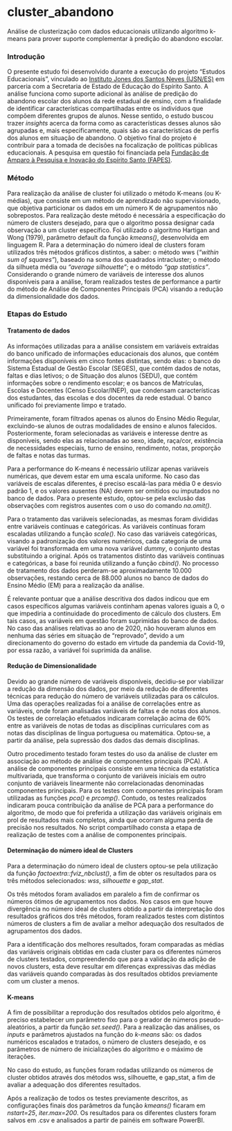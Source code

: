 # cluster_abandono
Análise de clusterização com dados educacionais utilizando algoritmo k-means para prover suporte complementar à predição do abandono escolar.


<h3>Introdução</h3>

O presente estudo foi desenvolvido durante a execução do projeto “Estudos Educacionais”, vinculado ao <a href="http://www.ijsn.es.gov.br/">Instituto Jones dos Santos Neves (IJSN/ES)</a> em parceria com a Secretaria de Estado de Educação do Espírito Santo. A análise funciona como suporte adicional às análise de predição do abandono escolar dos alunos da rede estadual de ensino, com a finalidade de identificar características compartilhadas entre os indivíduos que compõem diferentes grupos de alunos. Nesse sentido, o estudo buscou trazer <i>insights</i> acerca da forma como as características desses alunos são agrupadas e, mais especificamente, quais são as características de perfis dos alunos em situação de abandono. O objetivo final do projeto é contribuir para a tomada de decisões na focalização de políticas públicas educacionais. 
A pesquisa em questão foi financiada pela <a href="http://fapes.es.gov.br/">Fundação de Amparo à Pesquisa e Inovação do Espírito Santo (FAPES)</a>.

<h3>Método</h3>

Para realização da análise de cluster foi utilizado o método K-means (ou K-médias), que consiste em um método de aprendizado não supervisionado, que objetiva particionar os dados em um número K de agrupamentos não sobrepostos. Para realização deste método é necessária a especificação do número de clusters desejado, para que o algoritmo possa designar cada observação a um cluster específico. Foi utilizado o algoritmo Hartigan and Wong (1979), parâmetro default da função <i>kmeans()</i>, desenvolvida em linguagem R.
Para a determinação do número ideal de clusters foram utilizados três métodos gráficos distintos, a saber: o método wws (<i>“within sum of squares”</i>), baseado na soma dos quadrados intracluster; o método da silhueta média ou <i>“average silhouette”</i>; e o método <i>“gap statistics”</i>.
Considerando o grande número de variáveis de interesse dos alunos disponíveis para a análise, foram realizados testes de performance a partir do método de Análise de Componentes Principais (PCA) visando a redução da dimensionalidade dos dados.

<h3>Etapas do Estudo</h3>

<h4>Tratamento de dados</h4>

As informações utilizadas para a análise consistem em variáveis extraídas do banco unificado de informações educacionais dos alunos, que contém informações disponíveis em cinco fontes distintas, sendo elas: o banco do Sistema Estadual de Gestão Escolar (SEGES), que contém dados de notas, faltas e dias letivos; o de Situação dos alunos (SEDU), que contém informações sobre o rendimento escolar; e os bancos de Matrículas, Escolas e Docentes (Censo Escolar/INEP), que condensam características dos estudantes, das escolas e dos docentes da rede estadual. O banco unificado foi previamente limpo e tratado.

Primeiramente, foram filtrados apenas os alunos do Ensino Médio Regular, excluindo-se alunos de outras modalidades de ensino e alunos falecidos. Posteriormente, foram selecionadas as variáveis e interesse dentre as disponíveis, sendo elas as relacionadas ao sexo, idade, raça/cor, existência de necessidades especiais, turno de ensino, rendimento, notas, proporção de faltas e notas das turmas.

Para a performance do K-means é necessário utilizar apenas variáveis numéricas, que devem estar em uma escala uniforme. No caso das variáveis de escalas diferentes, é preciso escalá-las para média 0 e desvio padrão 1, e os valores ausentes (NA) devem ser omitidos ou imputados no banco de dados. Para o presente estudo, optou-se pela exclusão das observações com registros ausentes com o uso do comando <i>na.omit()</i>.

Para o tratamento das variáveis selecionadas, as mesmas foram divididas entre variáveis contínuas e categóricas. As variáveis contínuas foram escaladas utilizando a função <i>scale()</i>. No caso das variáveis categóricas, visando a padronização dos valores numéricos, cada categoria de uma variável foi transformada em uma nova variável <i>dummy</i>, o conjunto destas substituindo a original. Após os tratamentos distinto das variáveis continuas e categóricas, a base foi reunida utilizando a função <i>cbind()</i>. No processo de tratamento dos dados perderam-se aproximadamente 10.000 observações, restando cerca de 88.000 alunos no banco de dados do Ensino Médio (EM) para a realização da análise.

É relevante pontuar que a análise descritiva dos dados indicou que em casos específicos algumas variáveis continham apenas valores iguais a 0, o que impediria a continuidade do procedimento de cálculo dos clusters. Em tais casos, as variáveis em questão foram suprimidas do banco de dados. No caso das análises relativas ao ano de 2020, não houveram alunos em nenhuma das séries em situação de “reprovado”, devido a um direcionamento do governo do estado em virtude da pandemia da Covid-19, por essa razão, a variável foi suprimida da análise.

<h4>Redução de Dimensionalidade</h4>

Devido ao grande número de variáveis disponíveis, decidiu-se por viabilizar a redução da dimensão dos dados, por meio da redução de diferentes técnicas para redução do número de variáveis utilizadas para os cálculos. Uma das operações realizadas foi a análise de correlações entre as variáveis, onde foram analisadas variáveis de faltas e de notas dos alunos. Os testes de correlação efetuados indicaram correlação acima de 60% entre as variáveis de notas de todas as disciplinas curriculares com as notas das disciplinas de língua portuguesa ou matemática. Optou-se, a partir da análise, pela supressão dos dados das demais disciplinas.

Outro procedimento testado foram testes do uso da análise de cluster em associação ao método de análise de componentes principais (PCA). A análise de componentes principais consiste em uma técnica da estatística multivariada, que transforma o conjunto de variáveis iniciais em outro conjunto de variáveis linearmente não correlacionadas denominadas componentes principais. Para os testes com componentes principais foram utilizadas as funções <i>pca()</i> e <i>prcomp()</i>. Contudo, os testes realizados indicaram pouca contribuição da análise de PCA para a performance do algoritmo, de modo que foi preferida a utilização das variáveis originais em prol de resultados mais completos, ainda que ocorram alguma perda de precisão nos resultados. No script compartilhado consta a etapa de realização de testes com a análise de componentes principais.

<h4>Determinação do número ideal de Clusters</h4>

Para a determinação do número ideal de clusters optou-se pela utilização da função <i>factoextra::fviz_nbclust()</i>, a fim de obter os resultados para os três métodos selecionados: <i>wss</i>, <i>silhouette</i> e <i>gap_stat</i>.

Os três métodos foram avaliados em paralelo a fim de confirmar os números ótimos de agrupamentos nos dados. Nos casos em que houve divergência no número ideal de clusters obtido a partir da interpretação dos resultados gráficos dos três métodos, foram realizados testes com distintos números de clusters a fim de avaliar a melhor adequação dos resultados de agrupamentos dos dados. 

Para a identificação dos melhores resultados, foram comparadas as médias das variáveis originais obtidas em cada cluster para os diferentes números de clusters testados, compreendendo que para a validação da adição de novos clusters, esta deve resultar em diferenças expressivas das médias das variáveis quando comparadas às dos resultados obtidos previamente com um cluster a menos.

<h4>K-means</h4>

A fim de possibilitar a reprodução dos resultados obtidos pelo algoritmo, é preciso estabelecer um parâmetro fixo para o gerador de números pseudo-aleatórios, a partir da função <i>set.seed()</i>. Para a realização das análises, os <i>inputs</i> e parâmetros ajustados na função do <i>k-means</i> são: os dados numéricos escalados e tratados, o número de clusters desejado, e os parâmetros de número de inicializações do algoritmo e o máximo de iterações. 

No caso do estudo, as funções foram rodadas utilizando os números de cluster obtidos através dos métodos wss, silhouette, e gap_stat, a fim de avaliar a adequação dos diferentes resultados.

Após a realização de todos os testes previamente descritos, as configurações finais dos parâmetros da função <i>kmeans()</i> ficaram em <i>nstart=25</i>, <i>iter.max=200</i>. Os resultados para os diferentes clusters foram salvos em .csv e analisados a partir de painéis em software PowerBI.


